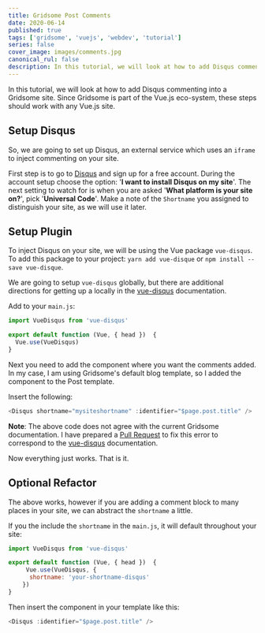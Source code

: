```yaml
---
title: Gridsome Post Comments
date: 2020-06-14
published: true
tags: ['gridsome', 'vuejs', 'webdev', 'tutorial']
series: false
cover_image: images/comments.jpg
canonical_rul: false
description: In this tutorial, we will look at how to add Disqus commenting into a Gridsome site. Since Gridsome is part of the Vue.js eco-system, these steps should work with any Vue.js site
---
```

In this tutorial, we will look at how to add Disqus commenting into a Gridsome site. Since Gridsome is part of the Vue.js eco-system, these steps should work with any Vue.js site.

## Setup Disqus
So, we are going to set up Disqus, an external service which uses an `iframe` to inject commenting on your site.

First step is to go to [Disqus](https://disqus.com/) and sign up for a free account. During the account setup choose the option: '**I want to install Disqus on my site**'. The next setting to watch for is when you are asked '**What platform is your site on?**', pick '**Universal Code**'. Make a note of the `Shortname` you assigned to distinguish your site, as we will use it later.

## Setup Plugin
To inject Disqus on your site, we will be using the Vue package `vue-disqus`. To add this package to your project: `yarn add vue-disque` or `npm install --save vue-disque`.

We are going to setup `vue-disqus` globally, but there are additional directions for getting up a locally in the [vue-disqus](https://ktquez.github.io/vue-disqus/setup.html#using) documentation.

Add to your `main.js`:
```javascript
import VueDisqus from 'vue-disqus'

export default function (Vue, { head })  {
  Vue.use(VueDisqus)
}
```
Next you need to add the component where you want the comments added. In my case, I am using Gridsome's default blog template, so I added the component to the Post template.

Insert the following:
```javascript
<Disqus shortname="mysiteshortname" :identifier="$page.post.title" />
```
**Note**: The above code does not agree with the current Gridsome documentation. I have prepared a [Pull Request](https://github.com/gridsome/gridsome.org/pull/444#issuecomment-641021540) to fix this error to correspond to the [vue-disqus](https://ktquez.github.io/vue-disqus/setup.html#globally) documentation.

Now everything just works. That is it.

## Optional Refactor
The above works, however if you are adding a comment block to many places in your site, we can abstract the `shortname` a little.

If you the include the `shortname` in the `main.js`, it will default throughout your site:

```javascript
import VueDisqus from 'vue-disqus'

export default function (Vue, { head })  {
     Vue.use(VueDisqus, {
      shortname: 'your-shortname-disqus'
    })
}
```
Then insert the component in your template like this:

```javascript
<Disqus :identifier="$page.post.title" />
```
